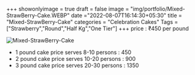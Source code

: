 +++
showonlyimage = true
draft = false
image = "img/portfolio/Mixed-StrawBerry-Cake.WEBP"
date ="2022-08-07T16:14:30+05:30"
title = "Mixed-StrawBerry-Cake"
categories = "Celebration Cakes"
Tags = ["Strawberry","Round","Half Kg","One Tier"]
+++
price : ₹450 per pound
<!--more-->
![Mixed-StrawBerry-Cake](/img/portfolio/Mixed-StrawBerry-Cake.WEBP)
* 1 pound cake price serves 8-10 persons : 450
* 2 pound cake price serves 10-20 persons : 900
* 3 pound cake price serves 20-30 persons : 1350
